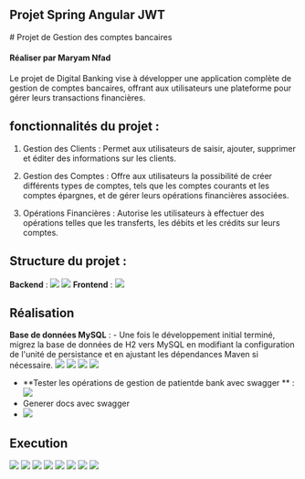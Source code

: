 <h2> Projet Spring Angular JWT </h2>
# Projet de Gestion des comptes bancaires
<h4>Réaliser par Maryam Nfad </h4>
Le projet de Digital Banking vise à développer une application complète de gestion de comptes bancaires, offrant aux utilisateurs une plateforme pour gérer leurs transactions financières.

## fonctionnalités du projet :

1. Gestion des Clients : Permet aux utilisateurs de saisir, ajouter, supprimer et éditer des informations sur les clients.

2. Gestion des Comptes : Offre aux utilisateurs la possibilité de créer différents types de comptes, tels que les comptes courants et les comptes épargnes, et de gérer leurs opérations financières associées.

3. Opérations Financières : Autorise les utilisateurs à effectuer des opérations telles que les transferts, les débits et les crédits sur leurs comptes.
## Structure  du projet :
**Backend** :
<img src="captures/img_14.png">
<img src="captures/img_15.png">
**Frontend** :
<img src="captures/img_16.png">
## Réalisation 
 **Base de données MySQL** :
    - Une fois le développement initial terminé, migrez la base de données de H2 vers MySQL en modifiant la configuration de l'unité de persistance et en ajustant les dépendances Maven si nécessaire.
      <img src="captures/img.png">
      <img src="captures/img_1.png">
      <img src="captures/img_2.png">
      <img src="captures/img_3.png">
- **Tester les opérations de gestion de patientde bank avec swagger ** :
      <img src="captures/img_6.png">
- Generer  docs  avec  swagger 
-  <img src="captures/img_13.png">

## Execution 
<img src="captures/img_4.png">
      <img src="captures/img_5.png">
      <img src="captures/img_7.png">
      <img src="captures/img_8.png">
    <img src="captures/img_9.png">
    <img src="captures/img_10.png">
 <img src="captures/img_11.png">
 <img src="captures/img_12.png">
